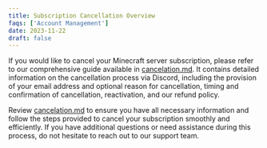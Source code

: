 ```yaml
---
title: Subscription Cancellation Overview
faqs: ['Account Management']
date: 2023-11-22
draft: false
---
```


If you would like to cancel your Minecraft server subscription, please refer to our comprehensive guide available in [cancelation.md](/cancelation/). It contains detailed information on the cancellation process via Discord, including the provision of your email address and optional reason for cancellation, timing and confirmation of cancellation, reactivation, and our refund policy.

Review [cancelation.md](/cancelation/) to ensure you have all necessary information and follow the steps provided to cancel your subscription smoothly and efficiently. If you have additional questions or need assistance during this process, do not hesitate to reach out to our support team.
